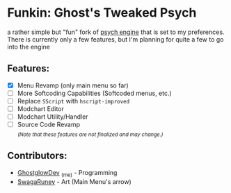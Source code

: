 # Funkin: Ghost's Tweaked Psych
a rather simple but "fun" fork of [psych engine](https://github.com/ShadowMario/FNF-PsychEngine) that is set to my preferences. <br>
There is currently only a few features, but I'm planning for quite a few to go into the engine<br>

## Features:
- [X] Menu Revamp (only main menu so far)
- [ ] More Softcoding Capabilities (Softcoded menus, etc.)
- [ ] Replace `SScript` with `hscript-improved`
- [ ] Modchart Editor
- [ ] Modchart Utility/Handler
- [ ] Source Code Revamp <br>
<sub>*(Note that these features are not finalized and may change.)*</sub>

## Contributors:
- [GhostglowDev](https://github.com/AlsoGhostglowDev) <sub>(me)</sub>  -  Programming
- [SwagaRuney](https://github.com/SwagaRuney) - Art (Main Menu's arrow)
